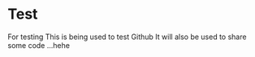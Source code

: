 Test
====

For testing
This is being used to test Github
It will also be used to share some code ...hehe
